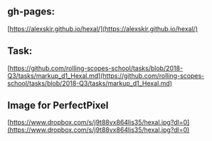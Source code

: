 ## gh-pages: 
[https://alexskir.github.io/hexal/](https://alexskir.github.io/hexal/)


## Task:
[https://github.com/rolling-scopes-school/tasks/blob/2018-Q3/tasks/markup_d1_Hexal.md](https://github.com/rolling-scopes-school/tasks/blob/2018-Q3/tasks/markup_d1_Hexal.md)


## Image for PerfectPixel
[https://www.dropbox.com/s/j9t88vx864lis35/hexal.jpg?dl=0](https://www.dropbox.com/s/j9t88vx864lis35/hexal.jpg?dl=0)